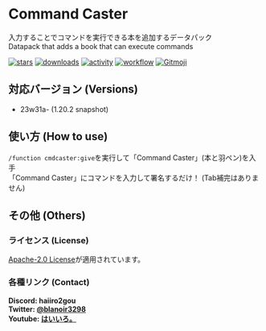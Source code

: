 # Command Caster

入力することでコマンドを実行できる本を追加するデータパック  
Datapack that adds a book that can execute commands

[![stars](https://img.shields.io/github/stars/haiiro2gou/Command-Caster?logo=github)](https://github.com/haiiro2gou/Command-Caster/stargazers)
[![downloads](https://img.shields.io/github/downloads/haiiro2gou/Command-Caster/total?logo=github)](https://github.com/haiiro2gou/Command-Caster/releases/latest)
[![activity](https://img.shields.io/github/commit-activity/m/haiiro2gou/Command-Caster?label=commit&logo=github)](https://github.com/haiiro2gou/Command-Caster/commits/master)
[![workflow](https://img.shields.io/github/actions/workflow/status/haiiro2gou/Command-Caster/datapack-linter.yml?branch=master&label=linter)](https://github.com/haiiro2gou/Command-Caster/actions?query=workflow%3Alint-datapack)
[![Gitmoji](https://img.shields.io/badge/gitmoji-%20😜%20😍-FFDD67.svg)](https://gitmoji.carloscuesta.me/)

## 対応バージョン (Versions)

- 23w31a- (1.20.2 snapshot)

## 使い方 (How to use)

`/function cmdcaster:give`を実行して「Command Caster」(本と羽ペン)を入手  
「Command Caster」にコマンドを入力して署名するだけ！ (Tab補完はありません)

## その他 (Others)

### ライセンス (License)

[Apache-2.0 License](LICENSE)が適用されています。

### 各種リンク (Contact)

**Discord: haiiro2gou**  
**Twitter: [@blanoir3298](https://twitter.com/blanoir3298)**  
**Youtube: [はいいろ。](https://www.youtube.com/channel/UC4HoswwsCjgVmZlmhZ0Dpbg)**
